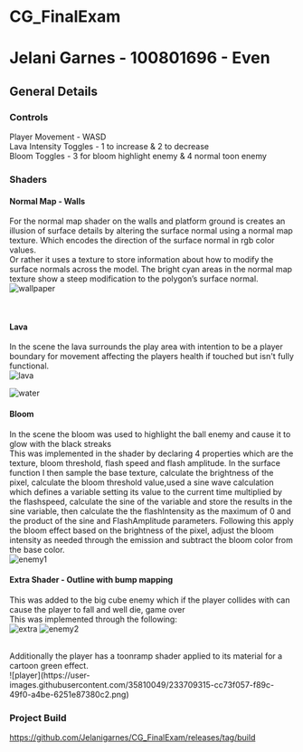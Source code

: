 # CG_FinalExam
# Jelani Garnes - 100801696 - Even
## General Details
### Controls
Player Movement - WASD</br>
Lava Intensity Toggles - 1 to increase & 2 to decrease</br>
Bloom Toggles - 3 for bloom highlight enemy  & 4 normal toon enemy</br>

### Shaders
#### Normal Map - Walls
For the normal map shader on the walls and platform ground is creates an illusion of surface details by altering the surface normal using a normal map texture. Which encodes the direction of the surface normal in rgb color values.</br>
Or rather it uses a texture to store information about how to modify the surface normals across the model. The bright cyan areas in the normal map texture show a steep modification to the polygon’s surface normal.</br>
![wallpaper](https://user-images.githubusercontent.com/35810049/233708633-fba2c1c9-9fec-49e9-8c98-1973ce42453a.png)

</br>


#### Lava
In the scene the lava surrounds the play area with intention to be a player boundary for movement affecting the players health if touched but isn't fully functional.</br>
![lava](https://user-images.githubusercontent.com/35810049/233708668-99b9efe9-5762-4f08-825b-01db845f60b3.png)

![water](https://user-images.githubusercontent.com/35810049/233706242-cf35904b-9de0-47d3-9441-c1a59d5f43ab.png)

#### Bloom
In the scene the bloom was used to highlight the ball enemy and cause it to glow with the black streaks</br>
This was implemented in the shader by declaring 4 properties which are the texture, bloom threshold, flash speed and flash amplitude. In the surface function I then sample the base texture, calculate the brightness of the pixel, calculate the bloom threshold value,used a sine wave calculation which defines a variable setting its value to the current time multiplied by the flashspeed, calculate the sine of the variable and store the results in the sine variable, then calculate the the flashIntensity as the maximum of 0 and the product of the sine and FlashAmplitude parameters. Following this apply the bloom effect based on the brightness of the pixel, adjust the bloom intensity as needed through the emission and subtract the bloom color from the base color.</br>
![enemy1](https://user-images.githubusercontent.com/35810049/233708716-47d72b05-8600-44f4-86fe-c410c0148e44.png)


#### Extra Shader - Outline with bump mapping
This was added to the big cube enemy which if the player collides with can cause the player to fall and well die, game over</br>
This was implemented through the following:</br>
![extra](https://user-images.githubusercontent.com/35810049/233707455-54eb2b27-db59-46a8-bc93-98146f9f41f4.png)
![enemy2](https://user-images.githubusercontent.com/35810049/233708794-722e0c58-07db-45c7-82bd-4c6dd5d4bebb.png)

</br>
Additionally the player has a toonramp shader applied to its material for a cartoon green effect. </br>
![player](https://user-images.githubusercontent.com/35810049/233709315-cc73f057-f89c-49f0-a4be-6251e87380c2.png)



### Project Build
https://github.com/Jelanigarnes/CG_FinalExam/releases/tag/build

